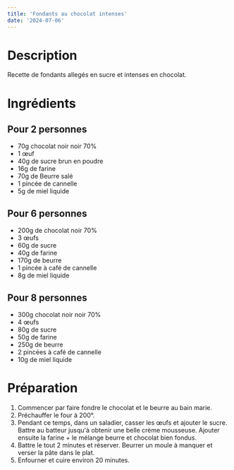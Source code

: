 ```yaml
---
title: 'Fondants au chocolat intenses'
date: '2024-07-06'
---
```



# Description

Recette de fondants allegés en sucre et intenses en chocolat.

# Ingrédients

## Pour 2 personnes
- 70g chocolat noir noir 70%
- 1 œuf
- 40g de sucre brun en poudre
- 16g de farine
- 70g de Beurre salé
- 1 pincée de cannelle
- 5g de miel liquide

## Pour 6 personnes
- 200g de chocolat noir 70%
- 3 œufs
- 60g de sucre
- 40g de farine
- 170g de beurre
- 1 pincée à café de cannelle
- 8g de miel liquide

## Pour 8 personnes
- 300g chocolat noir noir 70%
- 4 œufs
- 80g de sucre
- 50g de farine
- 250g de beurre
- 2 pincées à café de cannelle
- 10g de miel liquide

# Préparation

1) Commencer par faire fondre le chocolat et le beurre au bain marie.
2) Préchauffer le four à 200°.
3) Pendant ce temps, dans un saladier, casser les œufs et ajouter le sucre. Battre au batteur jusqu'à obtenir une belle crème mousseuse. Ajouter ensuite la farine + le mélange beurre et chocolat bien fondus.
4) Battre le tout 2 minutes et réserver. Beurrer un moule à manquer et verser la pâte dans le plat.
5) Enfourner et cuire environ 20 minutes.
